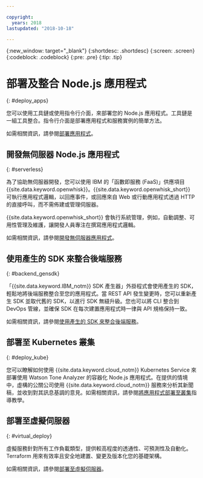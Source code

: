 ```yaml
---

copyright:
  years: 2018
lastupdated: "2018-10-18"

---
```

{:new_window: target="_blank"}
{:shortdesc: .shortdesc}
{:screen: .screen}
{:codeblock: .codeblock}
{:pre: .pre}
{:tip: .tip}

# 部署及整合 Node.js 應用程式
{: #deploy_apps}

您可以使用工具鏈或使用指令行介面，來部署您的 Node.js 應用程式。工具鏈是一組工具整合。指令行介面是部署應用程式和服務實例的簡單方法。

如需相關資訊，請參閱[部署應用程式](../apps/dep-app-tool.html)。

## 開發無伺服器 Node.js 應用程式
{: #serverless}

為了協助無伺服器開發，您可以使用 IBM 的「函數即服務 (FaaS)」供應項目 {{site.data.keyword.openwhisk}}。{{site.data.keyword.openwhisk_short}} 可執行應用程式邏輯，以回應事件，或回應來自 Web 或行動應用程式透過 HTTP 的直接呼叫，而不需佈建或管理伺服器。

{{site.data.keyword.openwhisk_short}} 會執行系統管理，例如，自動調整、可用性管理及維護，讓開發人員專注在撰寫應用程式邏輯。

如需相關資訊，請參閱[開發無伺服器應用程式](../apps/deploying/functions.html)。

## 使用產生的 SDK 來整合後端服務
{: #backend_gensdk}

「{{site.data.keyword.IBM_notm}} SDK 產生器」外掛程式會使用產生的 SDK，輕鬆地將後端服務整合至您的應用程式。當 REST API 發生變更時，您可以重新產生 SDK 並取代舊的 SDK，以進行 SDK 無縫升級。您也可以將 CLI 整合到 DevOps 管線，並確保 SDK 在每次建置應用程式時一律與 API 規格保持一致。

如需相關資訊，請參閱[使用產生的 SDK 來整合後端服務](/docs/swift/backend/cli_sdkgen.html)。

## 部署至 Kubernetes 叢集
{: #deploy_kube}

您可以瞭解如何使用 {{site.data.keyword.cloud_notm}} Kubernetes Service 來部署使用 Watson Tone Analyzer 的容器化 Node.js 應用程式。在提供的情境中，虛構的公關公司使用 {{site.data.keyword.cloud_notm}} 服務來分析其新聞稿，並收到對其訊息基調的意見。如需相關資訊，請參閱[將應用程式部署至叢集](../containers/cs_tutorials_apps.html)指導教學。

## 部署至虛擬伺服器
{: #virtual_deploy}

虛擬服務針對所有工作負載類型，提供較高程度的透通性、可預測性及自動化。Terraform 用來有效率且安全地建置、變更及版本化您的基礎架構。

如需相關資訊，請參閱[部署至虛擬伺服器](../apps/vsi-deploy.html)。
